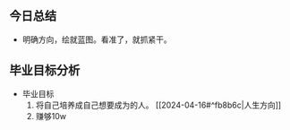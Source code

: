 ## 今日总结

- 明确方向，绘就蓝图。看准了，就抓紧干。


## 毕业目标分析

- 毕业目标
	1. 将自己培养成自己想要成为的人。 [[2024-04-16#^fb8b6c|人生方向]] 
	2. 赚够10w